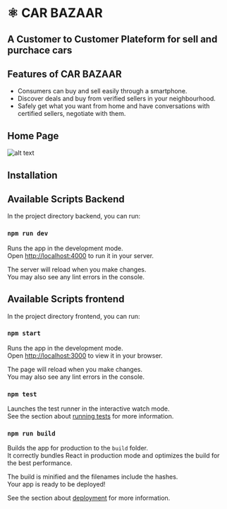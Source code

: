 # ⚛️ CAR BAZAAR

## A Customer to Customer Plateform for sell and purchace cars


## Features of CAR BAZAAR

* Consumers can buy and sell easily through a smartphone.
* Discover deals and buy from verified sellers in your neighbourhood.
* Safely get what you want from home and have conversations with certified sellers, negotiate with them.

## Home Page

![alt text]([http://url/to/img.png](https://res.cloudinary.com/dbej3vdgp/image/upload/v1668047919/HomePage_pawsmc.png))




## Installation

## Available Scripts Backend

In the project directory backend, you can run:

### `npm run dev`

Runs the app in the development mode.\
Open [http://localhost:4000](http://localhost:4000) to run it in your server.

The server will reload when you make changes.\
You may also see any lint errors in the console.



## Available Scripts frontend

In the project directory frontend, you can run:

### `npm start`

Runs the app in the development mode.\
Open [http://localhost:3000](http://localhost:3000) to view it in your browser.

The page will reload when you make changes.\
You may also see any lint errors in the console.

### `npm test`

Launches the test runner in the interactive watch mode.\
See the section about [running tests](https://facebook.github.io/create-react-app/docs/running-tests) for more information.

### `npm run build`

Builds the app for production to the `build` folder.\
It correctly bundles React in production mode and optimizes the build for the best performance.

The build is minified and the filenames include the hashes.\
Your app is ready to be deployed!

See the section about [deployment](https://facebook.github.io/create-react-app/docs/deployment) for more information.

